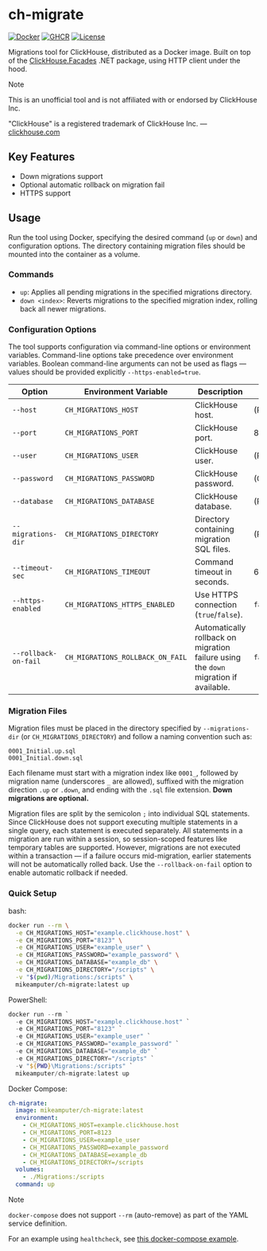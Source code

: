 # ch-migrate

[![Docker](https://img.shields.io/badge/docker-ch--migrate-blue?logo=docker)](https://hub.docker.com/r/mikeamputer/ch-migrate)
[![GHCR](https://img.shields.io/badge/ghcr.io-ch--migrate-blue?logo=github)](https://github.com/MikeAmputer/clickhouse-migrate/pkgs/container/ch-migrate)
[![License](https://img.shields.io/github/license/MikeAmputer/clickhouse-migrate)](https://github.com/MikeAmputer/clickhouse-migrate/blob/master/LICENSE)

Migrations tool for ClickHouse, distributed as a Docker image. Built on top of the [ClickHouse.Facades](https://github.com/MikeAmputer/ClickHouse.Facades) .NET package, using HTTP client under the hood.

> [!NOTE]
> This is an unofficial tool and is not affiliated with or endorsed by ClickHouse Inc.
> 
> "ClickHouse" is a registered trademark of ClickHouse Inc. — [clickhouse.com](https://clickhouse.com/)

## Key Features
- Down migrations support
- Optional automatic rollback on migration fail
- HTTPS support

## Usage
Run the tool using Docker, specifying the desired command (`up` or `down`) and configuration options. The directory containing migration files should be mounted into the container as a volume.

### Commands
- `up`: Applies all pending migrations in the specified migrations directory.
- `down <index>`: Reverts migrations to the specified migration index, rolling back all newer migrations.

### Configuration Options
The tool supports configuration via command-line options or environment variables. Command-line options take precedence over environment variables. Boolean command-line arguments can not be used as flags — values should be provided explicitly `--https-enabled=true`.

| Option                | Environment Variable           | Description                                    | Default           |
|-----------------------|--------------------------------|------------------------------------------------|-------------------|
| `--host`              | `CH_MIGRATIONS_HOST`           | ClickHouse host.                               | (Required)        |
| `--port`              | `CH_MIGRATIONS_PORT`           | ClickHouse port.                               | 8123              |
| `--user`              | `CH_MIGRATIONS_USER`           | ClickHouse user.                               | (Required)        |
| `--password`          | `CH_MIGRATIONS_PASSWORD`       | ClickHouse password.                           | (Optional)        |
| `--database`          | `CH_MIGRATIONS_DATABASE`       | ClickHouse database.                           | (Required)        |
| `--migrations-dir`    | `CH_MIGRATIONS_DIRECTORY`      | Directory containing migration SQL files.      | (Required)        |
| `--timeout-sec`       | `CH_MIGRATIONS_TIMEOUT`        | Command timeout in seconds.                    | 60                |
| `--https-enabled`     | `CH_MIGRATIONS_HTTPS_ENABLED`  | Use HTTPS connection (`true`/`false`).         | `false`           |
| `--rollback-on-fail`  | `CH_MIGRATIONS_ROLLBACK_ON_FAIL` | Automatically rollback on migration failure using the `down` migration if available. | `false`           |

### Migration Files
Migration files must be placed in the directory specified by `--migrations-dir` (or `CH_MIGRATIONS_DIRECTORY`) and follow a naming convention such as:
```
0001_Initial.up.sql
0001_Initial.down.sql
```
Each filename must start with a migration index like `0001_`, followed by migration name (underscores `_` are allowed), suffixed with the migration direction `.up` or `.down`, and ending with the `.sql` file extension. **Down migrations are optional.**

Migration files are split by the semicolon `;` into individual SQL statements. Since ClickHouse does not support executing multiple statements in a single query, each statement is executed separately. All statements in a migration are run within a session, so session-scoped features like temporary tables are supported. However, migrations are not executed within a transaction — if a failure occurs mid-migration, earlier statements will not be automatically rolled back. Use the `--rollback-on-fail` option to enable automatic rollback if needed.

### Quick Setup

bash:
```bash
docker run --rm \
  -e CH_MIGRATIONS_HOST="example.clickhouse.host" \
  -e CH_MIGRATIONS_PORT="8123" \
  -e CH_MIGRATIONS_USER="example_user" \
  -e CH_MIGRATIONS_PASSWORD="example_password" \
  -e CH_MIGRATIONS_DATABASE="example_db" \
  -e CH_MIGRATIONS_DIRECTORY="/scripts" \
  -v "$(pwd)/Migrations:/scripts" \
  mikeamputer/ch-migrate:latest up
``` 

PowerShell:
```powershell
docker run --rm `
  -e CH_MIGRATIONS_HOST="example.clickhouse.host" `
  -e CH_MIGRATIONS_PORT="8123" `
  -e CH_MIGRATIONS_USER="example_user" `
  -e CH_MIGRATIONS_PASSWORD="example_password" `
  -e CH_MIGRATIONS_DATABASE="example_db" `
  -e CH_MIGRATIONS_DIRECTORY="/scripts" `
  -v "${PWD}\Migrations:/scripts" `
  mikeamputer/ch-migrate:latest up
```

Docker Compose:
```yaml
ch-migrate:
  image: mikeamputer/ch-migrate:latest
  environment:
    - CH_MIGRATIONS_HOST=example.clickhouse.host
    - CH_MIGRATIONS_PORT=8123
    - CH_MIGRATIONS_USER=example_user
    - CH_MIGRATIONS_PASSWORD=example_password
    - CH_MIGRATIONS_DATABASE=example_db
    - CH_MIGRATIONS_DIRECTORY=/scripts
  volumes:
    - ./Migrations:/scripts
  command: up
```

> [!NOTE]
> `docker-compose` does not support `--rm` (auto-remove) as part of the YAML service definition.
>
> For an example using `healthcheck`, see [this docker-compose example](https://github.com/MikeAmputer/clickhouse-migrate/blob/master/examples/Example/docker-compose.yml).
